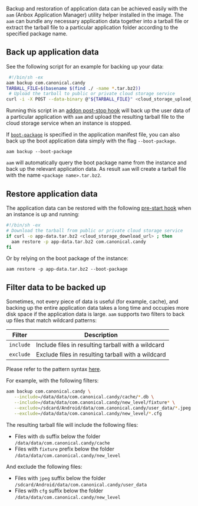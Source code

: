 Backup and restoration of application data can be achieved easily with the `aam`  (Anbox Application Manager) utility helper installed in the image. The `aam` can bundle any necessary application data together into a tarball file or extract the tarball file to a particular application folder according to the specified package name.

## Back up application data

See the following script for an example for backing up your data:

```bash
 #!/bin/sh -ex
aam backup com.canonical.candy
TARBALL_FILE=$(basename $(find ./ -name *.tar.bz2))
 # Upload the tarball to public or private cloud storage service
curl -i -X POST --data-binary @"${TARBALL_FILE}" <cloud_storage_upload_url>
```
Running this script in an [addon post-stop hook](https://discourse.ubuntu.com/t/example-back-up-data/25289) will back up the user data of a particular application with `aam` and upload the resulting tarball file to the cloud storage service when an instance is stopped.

If [`boot-package`](https://discourse.ubuntu.com/t/application-manifest/24197) is specified in the application manifest file, you can also back up the boot application data simply with the flag `--boot-package`.

    aam backup --boot-package


`aam` will automatically query the boot package name from the instance and back up the relevant application data. As result `aam` will create a tarball file with the name `<package name>.tar.bz2`.

## Restore application data

The application data can be restored with the following [pre-start hook](https://discourse.ubuntu.com/t/example-back-up-data/25289#restore) when an instance is up and running:

```bash
#!/bin/sh -ex
# Download the tarball from public or private cloud storage service
if curl -o app-data.tar.bz2 <cloud_storage_download_url> ; then
  aam restore -p app-data.tar.bz2 com.canonical.candy
fi
```

Or by relying on the boot package of the instance:

    aam restore -p app-data.tar.bz2 --boot-package

## Filter data to be backed up

Sometimes, not every piece of data is useful (for example, cache), and backing up the entire application data takes a long time and occupies more disk space if the application data is large. `aam` supports two filters to back up files that match wildcard patterns:

 Filter      |  Description
-------------|--------------------------------------------------------------------
`include`    | Include files in resulting tarball with a wildcard
`exclude`    | Exclude files in resulting tarball with a wildcard

Please refer to the pattern syntax [here](https://golang.org/pkg/path/filepath/#Match).

For example, with the following filters:

```bash
aam backup com.canonical.candy \
   --include=/data/data/com.canonical.candy/cache/*.db \
   --include=/data/data/com.canonical.candy/new_level/fixture* \
   --exclude=/sdcard/Android/data/com.canonical.candy/user_data/*.jpeg \
   --exclude=/data/data/com.canonical.candy/new_level/*.cfg
```

The resulting tarball file will include the following files:

- Files with `db` suffix below the folder `/data/data/com.canonical.candy/cache`
- Files with `fixture` prefix below the folder `/data/data/com.canonical.candy/new_level`

And exclude the following files:

* Files with `jpeg` suffix below the folder `/sdcard/Android/data/com.canonical.candy/user_data`
* Files with `cfg` suffix below the folder `/data/data/com.canonical.candy/new_level`
